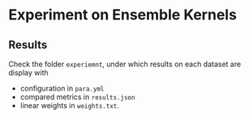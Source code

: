 # Experiment on Ensemble Kernels

## Results

Check the folder `experiemnt`, under which results on each dataset are display with 

- configuration in `para.yml`
- compared metrics in `results.json`
- linear weights in `weights.txt`.

